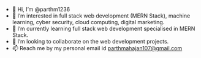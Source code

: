 - 👋 Hi, I’m @parthm1236
- 👀 I’m interested in full stack web development (MERN Stack), machine learning, cyber security, cloud computing, digital marketing.
- 🌱 I’m currently learning full stack web development specialised in MERN Stack.
- 💞️ I’m looking to collaborate on the web development projects.
- 📫 Reach me by my personal email id parthmahajan107@gmail.com

<!---
parthm1236/parthm1236 is a ✨ special ✨ repository because its `README.md` (this file) appears on your GitHub profile.
You can click the Preview link to take a look at your changes.
--->
